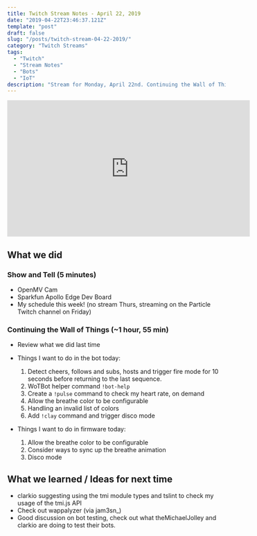 ```yaml
---
title: Twitch Stream Notes - April 22, 2019
date: "2019-04-22T23:46:37.121Z"
template: "post"
draft: false
slug: "/posts/twitch-stream-04-22-2019/"
category: "Twitch Streams"
tags:
  - "Twitch"
  - "Stream Notes"
  - "Bots"
  - "IoT"
description: "Stream for Monday, April 22nd. Continuing the Wall of Things and Twitchbot project."
---
```


<iframe width="560" height="315" src="https://www.youtube.com/embed/IQFcZeWAjjA" frameborder="0" allow="accelerometer; autoplay; encrypted-media; gyroscope; picture-in-picture" allowfullscreen></iframe>

## What we did

### Show and Tell (5 minutes)

- OpenMV Cam
- Sparkfun Apollo Edge Dev Board
- My schedule this week! (no stream Thurs, streaming on the Particle Twitch channel on Friday)

### Continuing the Wall of Things (~1 hour, 55 min)

- Review what we did last time

- Things I want to do in the bot today:
  1. Detect cheers, follows and subs, hosts and trigger fire mode for 10 seconds before returning to the last sequence. 
  2. WoTBot helper command `!bot-help`
  3. Create a `!pulse` command to check my heart rate, on demand
  4. Allow the breathe color to be configurable
  5. Handling an invalid list of colors
  6. Add `!clay` command and trigger disco mode

- Things I want to do in firmware today:
   1. Allow the breathe color to be configurable
   2. Consider ways to sync up the breathe animation
   3. Disco mode

## What we learned / Ideas for next time

- clarkio suggesting using the tmi module types and tslint to check my usage of the tmi.js API
- Check out wappalyzer (via jam3sn_)
- Good discussion on bot testing, check out what theMichaelJolley and clarkio are doing to test their bots.